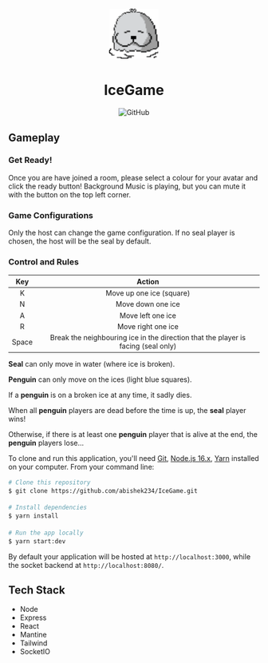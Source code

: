 <h1 align="center">
  <br>
  <img src="./resources/seal_dance.gif?raw=true&sanitize=true" alt="Seal" width="100">
</h1>

<h1 align="center">IceGame</h1>

<p align="center">
  <img alt="GitHub" src="https://img.shields.io/badge/license-MIT-blue">
</p>

## Gameplay

### Get Ready!

Once you are have joined a room, please select a colour for your avatar and click the ready button!
Background Music is playing, but you can mute it with the button on the top left corner.



### Game Configurations

Only the host can change the game configuration. If no seal player is chosen, the host will be the seal by default.


### Control and Rules

|  Key  |                                      Action                                       |
| :---: | :-------------------------------------------------------------------------------: |
|   K   |                             Move up one ice (square)                              |
|   N   |                                 Move down one ice                                 |
|   A   |                                 Move left one ice                                 |
|   R   |                                Move right one ice                                 |
| Space | Break the neighbouring ice in the direction that the player is facing (seal only) |

**Seal** can only move in water (where ice is broken).

**Penguin** can only move on the ices (light blue squares).

If a **penguin** is on a broken ice at any time, it sadly dies.

When all **penguin** players are dead before the time is up, the **seal** player wins!

Otherwise, if there is at least one **penguin** player that is alive at the end, the **penguin** players lose...



To clone and run this application, you'll need [Git](https://git-scm.com), [Node.js 16.x](https://nodejs.org/en/download/), [Yarn](https://yarnpkg.com/getting-started/install) installed on your computer. From your command line:

```bash
# Clone this repository
$ git clone https://github.com/abishek234/IceGame.git

# Install dependencies
$ yarn install

# Run the app locally
$ yarn start:dev
```

By default your application will be hosted at `http://localhost:3000`, while the
socket backend at `http://localhost:8080/`.


## Tech Stack

- Node
- Express
- React
- Mantine
- Tailwind
- SocketIO



